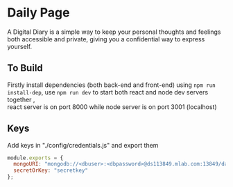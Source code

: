 # Daily Page

A Digital Diary is a simple way to keep your personal thoughts and feelings both accessible and private, giving you a confidential way to express yourself.

## To Build

Firstly install dependencies (both back-end and front-end) using `npm run install-dep`, use `npm run dev` to start both react and node dev servers together , \
react server is on port 8000 while node server is on port 3001 (localhost)

## Keys

Add keys in "./config/credentials.js" and export them

```javascript
module.exports = {
  mongoURI: "mongodb://<dbuser>:<dbpassword>@ds113849.mlab.com:13849/daily-page",
  secretOrKey: "secretkey"
};
```
